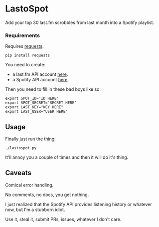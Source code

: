 # LastoSpot

Add your top 30 last.fm scrobbles from last month into a Spotify playlist.


### Requirements

Requires [requests](https://github.com/requests/requests).

`pip install requests`


You need to create:
* a last.fm API account [here](https://www.last.fm/api/account/create).
* a Spotify API account [here](https://beta.developer.spotify.com/dashboard/applications).

Then you need to fill in these bad boys like so:

```
export SPOT_ID='ID HERE'
export SPOT_SECRET='SECRET HERE'
export LAST_KEY="KEY HERE"
export LAST_USER="USER HERE"
```
## Usage
Finally just run the thing:

`./lastospot.py`

It'll annoy you a couple of times and then it will do it's thing.

## Caveats

Comical error handling.

No comments, no docs, you get nothing.

I just realized that the Spotify API provides listening history or whatever now, but I'm a stubborn idiot.

Use it, steal it, submit PRs, issues, whatever I don't care.